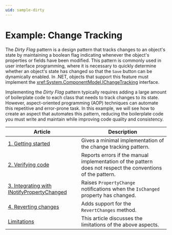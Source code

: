```yaml
---
uid: sample-dirty
---
```


# Example: Change Tracking

The _Dirty Flag_ pattern is a design pattern that tracks changes to an object's state by maintaining a boolean flag indicating whenever the object's properties or fields have been modified. This pattern is commonly used in user interface programming, where it is necessary to quickly determine whether an object's state has changed so that the `Save` button can be dynamically enabled. In .NET, objects that support this feature must implement the <xref:System.ComponentModel.IChangeTracking> interface.

Implementing the _Dirty Flag_ pattern typically requires adding a large amount of boilerplate code to each class that needs to track changes to its state. However, aspect-oriented programming (AOP) techniques can automate this repetitive and error-prone task. In this example, we will see how to create an aspect that automates this pattern, reducing the boilerplate code you must write and maintain while improving code quality and consistency.

| Article | Description |
| --- | --- |
| [1. Getting started](change-tracking-1/README.md) | Gives a minimal implementation of the change tracking pattern. |
| [2. Verifying code](change-tracking-2/README.md) | Reports errors if the manual implementation of the pattern does not respect the conventions of the pattern. |
| [3. Integrating with INotifyPropertyChanged](change-tracking-3/README.md) | Raises `PropertyChange` notifications when the `IsChanged` property has changed. |
| [4. Reverting changes](change-tracking-4/README.md) | Adds support for the `RevertChanges` method. |
| [Limitations](limitations.md) | This article discusses the limitations of the above aspects. |
